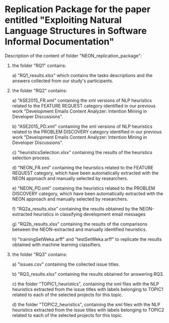 # Replication Package for the paper entitled "Exploiting Natural Language Structures in Software Informal Documentation"

Description of the content of folder "NEON_replication_package":
1) the folder "RQ1" contains:
   
   a) "RQ1_results.xlsx" which contains the tasks descriptions and the answers collected from our study's participants.
   
2) the folder "RQ2" contains:
   
   a) "ASE2015_FR.xml" containing the xml versions of NLP heuristics related to the FEATURE REQUEST category identified 
      in our previous work "Development Emails Content Analyzer: Intention Mining in Developer Discussions". 
   
   b) "ASE2015_PD.xml" containing the xml versions of NLP heuristics related to the PROBLEM DISCOVERY category identified 
      in our previous work "Development Emails Content Analyzer: Intention Mining in Developer Discussions".       
   
   c) "heuristicsSelection.xlsx" containing the results of the heuristics selection process.
   
   d) "NEON_FR.xml" containing the heuristics related to the FEATURE REQUEST category, which have been automatically extracted 
      with the NEON approach and manually selected by researchers.      
   
   e) "NEON_PD.xml" containing the heuristics related to the PROBLEM DISCOVERY category, which have been automatically extracted 
      with the NEON approach and manually selected by researchers.      
   
   f) "RQ2a_results.xlsx" containing the results obtained by the NEON-extracted heuristics in classifying development email messages
   
   g) "RQ2b_results.xlsx" containing the results of the comparisons between the NEON-extracted and manually identified heuristics.
   
   h) "trainingSetWeka.arff" and "testSetWeka.arff" to replicate the results obtained with machine learning classifiers.
   
3) the folder "RQ3" contains:
   
   a) "issues.csv" containing the collected issue titles.   
   
   b) "RQ3_results.xlsx" containing the results obtained for answering RQ3.
   
   c) the folder "TOPIC1_heuristics", containing the xml files with the NLP heuristics extracted from the issue titles with 
      labels belonging to TOPIC1 related to each of the selected projects for this topic.
      
   d) the folder "TOPIC2_heuristics", containing the xml files with the NLP heuristics extracted from the issue titles with 
      labels belonging to TOPIC2 related to each of the selected projects for this topic.
